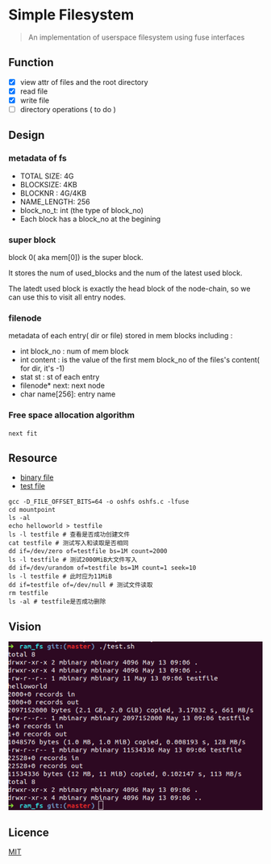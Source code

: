 # Simple Filesystem
> An implementation of userspace filesystem using fuse interfaces

## Function
- [x] view attr of files and the root directory
- [x] read file
- [x] write file
- [ ] directory operations ( to do )
## Design
### metadata of fs
* TOTAL SIZE: 4G
* BLOCKSIZE: 4KB
* BLOCKNR  : 4G/4KB
* NAME_LENGTH: 256
* block_no_t: int  (the type of block_no)
* Each block has a block_no at the begining 
### super block
block 0( aka mem[0]) is the super block.

It stores the num of used_blocks and the num of the latest used block.

The latedt used block is exactly the head block of the node-chain, so we can use this to visit all entry nodes.
### filenode 
metadata of each entry( dir or file) stored in mem blocks 
including : 
* int block_no  : num of mem block
* int content   : is the value of the first mem block_no of the files's content( for dir, it's -1)
* stat st       : st of each entry
* filenode\* next: next node
* char name[256]: entry name 

### Free space allocation algorithm 
`next fit`

## Resource
- [binary file](oshfs)
- [test file](src/test.sh)
```shell
gcc -D_FILE_OFFSET_BITS=64 -o oshfs oshfs.c -lfuse 
cd mountpoint
ls -al
echo helloworld > testfile
ls -l testfile # 查看是否成功创建文件
cat testfile # 测试写入和读取是否相同
dd if=/dev/zero of=testfile bs=1M count=2000
ls -l testfile # 测试2000MiB大文件写入
dd if=/dev/urandom of=testfile bs=1M count=1 seek=10
ls -l testfile # 此时应为11MiB
dd if=testfile of=/dev/null # 测试文件读取
rm testfile
ls -al # testfile是否成功删除
```
## Vision
![](src/fs.png)

## Licence
[MIT](LICENCE)
